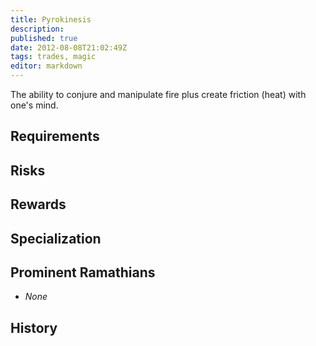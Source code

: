 ```yaml
---
title: Pyrokinesis
description:
published: true
date: 2012-08-08T21:02:49Z
tags: trades, magic
editor: markdown
---
```


The ability to conjure and manipulate fire plus create friction (heat) with one's mind.

## Requirements

## Risks

## Rewards

## Specialization

## Prominent Ramathians

- *None*

## History

